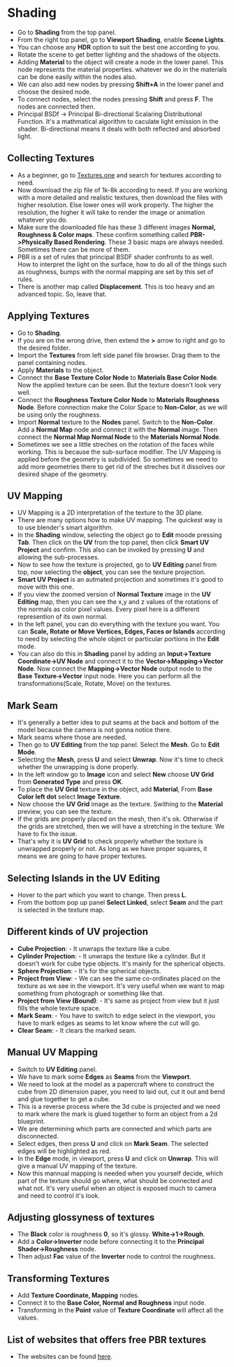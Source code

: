 # Shading
* Go to **Shading** from the top panel.
* From the right top panel, go to **Viewport Shading**, enable **Scene Lights**.
* You can choose any **HDR** option to suit the best one according to you. 
* Rotate the scene to get better lighting and the shadows of the objects.
* Adding **Material** to the object will create a node in the lower panel. This node represents the material properties. whatever we do in the materials can be done easily within the nodes also.
* We can also add new nodes by pressing **Shift+A** in the lower panel and choose the desired node.
* To connect nodes, select the nodes pressing **Shift** and press **F**. The nodes are connected then.
* Principal BSDf -> Principal Bi-directional Scalaring Distributional Function. It's a mathmatical algorithm to caculate light emission in the shader. Bi-directional means it deals with both reflected and absorbed light.


## Collecting Textures
* As a beginner, go to [Textures.one](https://3dassets.one/?q=&sort=popular) and search for textures according to need.
* Now download the zip file of 1k-8k according to need. If you are working with a more detailed and realistic textures, then download the files with higher resolution. Else lower ones will work properly. The higher the resolution, the higher it will take to render the image or animation whatever you do.
* Make sure the downloaded file has these 3 different images **Normal, Roughness & Color maps**. These confirm something called **PBR->Physically Based Rendering**. These 3 basic maps are always needed. Sometimes there can be more of them.
* PBR is a set of rules that principal BSDF shader confronts to as well. How to interpret the light on the surface, how to do all of the things such as roughness, bumps with the normal mapping are set by this set of rules.   
* There is another map called **Displacement**. This is too heavy and an advanced topic. So, leave that.


## Applying Textures
* Go to **Shading**.
* If you are on the wrong drive, then extend the **>** arrow to right and go to the desired folder.
* Import the **Textures** from left side panel file browser. Drag them to the panel containing nodes.
* Apply **Materials** to the object.
* Connect the **Base Texture Color Node** to **Materials Base Color Node**. Now the applied texture can be seen. But the texture doesn't look very well.
* Connect the **Roughness Texture Color Node** to **Materials Roughness Node**. Before connection make the Color Space to **Non-Color**, as we will be using only the roughness.
* Import **Normal** texture to the **Nodes** panel. Switch to the **Non-Color**. Add a **Normal Map** node and connect it with the **Normal** image. Then connect the **Normal Map Normal Node** to the **Materials Normal Node**. 
* Sometimes we see a little streches on the rotation of the faces while working. This is because the sub-surface modifier. The UV Mapping is applied before the geometry is subdivided. So sometimes we need to add more geometries there to get rid of the streches but it dissolves our desired shape of the geometry.


## UV Mapping
* UV Mapping is a 2D interpretation of the texture to the 3D plane.
* There are many options how to make UV mapping. The quickest way is to use blender's smart algorithm.
* In the **Shading** window, selecting the object go to **Edit** moode pressing **Tab**. Then click on the **UV** from the top panel, then click **Smart UV Project** and confirm. This also can be invoked by pressing **U** and allowing the sub-processes.
* Now to see how the texture is projected, go to **UV Editing** panel from top, now selecting the **object**, you can see the texture projection. 
* **Smart UV Project** is an autmated projection and sometimes it's good to move with this one.    
* If you view the zoomed version of **Normal Texture** image in the **UV Editing** map, then you can see the x,y and z values of the rotations of the normals as color pixel values. Every pixel here is a different represention of its own normal.   
* In the left panel, you can do everything with the texture you want. You can **Scale, Rotate or Move Vertices, Edges, Faces or Islands** according to need by selecting the whole object or particular portions in the **Edit** mode.
* You can also do this in **Shading** panel by adding an **Input->Texture Coordinate->UV Node** and connect it to the **Vector->Mapping->Vector Node**. Now connect the **Mapping->Vector Node** output node to the **Base Texture->Vector** input node. Here you can perform all the transformations(Scale, Rotate, Move) on the textures. 

## Mark Seam
* It's generally a better idea to put seams at the back and bottom of the model because the camera is not gonna notice there.
* Mark seams where those are needed.
* Then go to **UV Editing** from the top panel. Select the **Mesh**. Go to **Edit Mode**.
* Selecting the **Mesh**, press **U** and select **Unwrap**. Now it's time to check whether the unwrapping is done properly.
* In the left window go to **Image** icon and select **New** choose **UV Grid** from **Generated Type** and press **OK**.
* To place the **UV Grid** texture in the object, add **Material**, From **Base Color left dot** select **Image Texture**.
* Now choose the **UV Grid** image as the texture. Swithing to the **Material** preview, you can see the texture.
* If the grids are properly placed on the mesh, then it's ok. Otherwise if the grids are stretched, then we will have a stretching in the texture. We have to fix the issue.
* That's why it is **UV Grid** to check properly whether the texture is unwrapped properly or not. As long as we have proper squares, it means we are going to have proper textures.  

## Selecting Islands in the UV Editing
* Hover to the part which you want to change. Then press **L**.
* From the bottom pop up panel **Select Linked**, select **Seam** and the part is selected in the texture map.

## Different kinds of UV projection
* **Cube Projection**: - It unwraps the texture like a cube.
* **Cylinder Projection**: - It unwraps the texture like a cylinder. But it doesn't work for cube type objects. It's mainly for the spherical objects.
* **Sphere Projection**: - It's for the spherical objects.
* **Project from View**: - We can see the same co-ordinates placed on the texture as we see in the viewport. It's very useful when we want to map something from photograph or something like that.
* **Project from View (Bound)**: - It's same as project from view but it just fills the whole texture space.
* **Mark Seam**: - You have to switch to edge select in the viewport, you have to mark edges as seams to let know where the cut will go.
* **Clear Seam**: - It clears the marked seam.


## Manual UV Mapping
* Switch to **UV Editing** panel.
* We have to mark some **Edges** as **Seams** from the **Viewport**.
* We need to look at the model as a papercraft where to construct the cube from 2D dimension paper, you need to laid out, cut it out and bend and glue together to get a cube. 
* This is a reverse process where the 3d cube is projected and we need to mark where the mark is glued together to form an object from a 2d blueprint.
* We are determining which parts are connected and which parts are disconnected.
* Select edges, then press **U** and click on **Mark Seam**. The selected edges will be  highlighted as red.
* In the **Edge** mode, in viewport, press **U** and click on **Unwrap**. This will give a manual UV mapping of the texture.    
* Now this mannual mapping is needed when you yourself decide, which part of the texture should go where, what should be connected and what not. It's very useful when an object is exposed much to camera and need to control it's look.


## Adjusting glossyness of textures
* The **Black** color is roughness **0**, so it's glossy. **White->1->Rough**.
* Add a **Color->Inverter** node before connecting it to the **Principal Shader->Roughness** node.
* Then adjust **Fac** value of the **Inverter** node to control the roughness.


## Transforming Textures
* Add **Texture Coordinate, Mapping** nodes.
* Connect it to the **Base Color, Normal and Roughness** input node.
* Transforming in the **Point** value of **Texture Coordinate** will affect all the values.  


## List of websites that offers free PBR textures
* The websites can be found [here](https://gist.github.com/mauricesvay/1330cc530f6ab2ef33eb6a5ea56ef5bd).